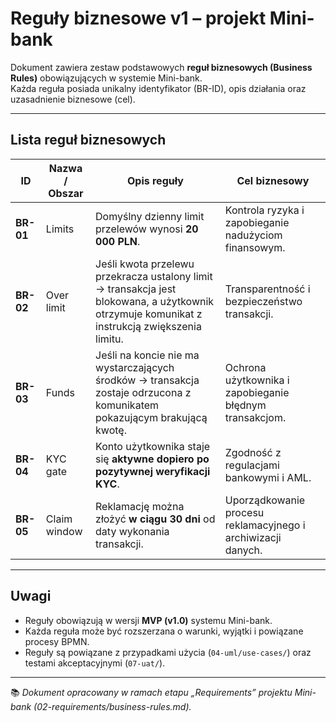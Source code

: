#  Reguły biznesowe v1 – projekt Mini-bank

Dokument zawiera zestaw podstawowych **reguł biznesowych (Business Rules)** obowiązujących w systemie Mini-bank.  
Każda reguła posiada unikalny identyfikator (BR-ID), opis działania oraz uzasadnienie biznesowe (cel).

---

##  Lista reguł biznesowych

| ID | Nazwa / Obszar | Opis reguły | Cel biznesowy |
|----|----------------|--------------|----------------|
| **BR-01** | Limits | Domyślny dzienny limit przelewów wynosi **20 000 PLN**. | Kontrola ryzyka i zapobieganie nadużyciom finansowym. |
| **BR-02** | Over limit | Jeśli kwota przelewu przekracza ustalony limit → transakcja jest blokowana, a użytkownik otrzymuje komunikat z instrukcją zwiększenia limitu. | Transparentność i bezpieczeństwo transakcji. |
| **BR-03** | Funds | Jeśli na koncie nie ma wystarczających środków → transakcja zostaje odrzucona z komunikatem pokazującym brakującą kwotę. | Ochrona użytkownika i zapobieganie błędnym transakcjom. |
| **BR-04** | KYC gate | Konto użytkownika staje się **aktywne dopiero po pozytywnej weryfikacji KYC**. | Zgodność z regulacjami bankowymi i AML. |
| **BR-05** | Claim window | Reklamację można złożyć **w ciągu 30 dni** od daty wykonania transakcji. | Uporządkowanie procesu reklamacyjnego i archiwizacji danych. |

---

##  Uwagi

- Reguły obowiązują w wersji **MVP (v1.0)** systemu Mini-bank.  
- Każda reguła może być rozszerzana o warunki, wyjątki i powiązane procesy BPMN.  
- Reguły są powiązane z przypadkami użycia (`04-uml/use-cases/`) oraz testami akceptacyjnymi (`07-uat/`).

---

📚 *Dokument opracowany w ramach etapu „Requirements” projektu Mini-bank (02-requirements/business-rules.md).*

